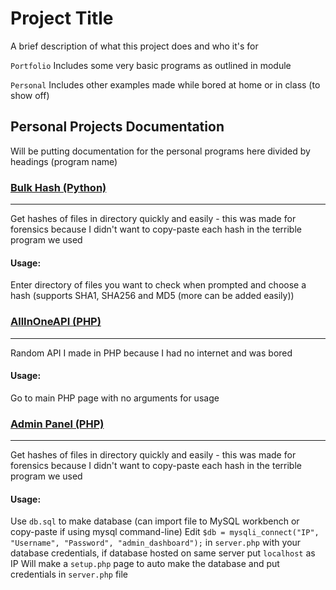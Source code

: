 # Project Title

A brief description of what this project does and who it's for

`Portfolio` Includes some very basic programs as outlined in module

`Personal` Includes other examples made while bored at home or in class (to show off)


## Personal Projects Documentation

Will be putting documentation for the personal programs here divided by headings (program name)


### [Bulk Hash (Python)](https://github.com/breixopd/programming-portfolio/blob/main/Personal/Bulk%20Hash.py)
------
Get hashes of files in directory quickly and easily - this was made for forensics because I didn't want to copy-paste each hash in the terrible program we used
#### Usage:
Enter directory of files you want to check when prompted and choose a hash (supports SHA1, SHA256 and MD5 (more can be added easily))


### [AllInOneAPI (PHP)](https://github.com/breixopd/programming-portfolio/blob/main/Personal/allinoneapi.php)
------
Random API I made in PHP because I had no internet and was bored
#### Usage:
Go to main PHP page with no arguments for usage



### [Admin Panel (PHP)](https://github.com/breixopd/programming-portfolio/blob/main/Personal/Admin%20Panel)
------
Get hashes of files in directory quickly and easily - this was made for forensics because I didn't want to copy-paste each hash in the terrible program we used
#### Usage:
Use `db.sql` to make database (can import file to MySQL workbench or copy-paste if using mysql command-line)
Edit `$db = mysqli_connect("IP", "Username", "Password", "admin_dashboard");` in `server.php` with your database credentials, if database hosted on same server put `localhost` as IP
Will make a `setup.php` page to auto make the database and put credentials in `server.php` file
